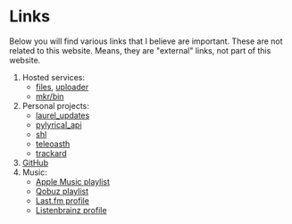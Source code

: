 # Links
Below you will find various links that I believe are important. These are not related to this website. Means, they are "external" links, not part of this website.

1. Hosted services:
    - [files](https://f.dev64.xyz), [uploader](https://u.dev64.xyz)
    - [mkr/bin](https://b.dev64.xyz)
2. Personal projects:
    - [laurel_updates](https://laurel-updates.dev64.xyz)
    - [pylyrical_api](https://pylyrical.dev64.xyz)
    - [shl](https://shl.dev64.xyz)
    - [teleoasth](https://teleoasth.dev64.xyz)
    - [trackard](https://trackard.dev64.xyz)
3. [GitHub](https://github.com/devlocalhost)
4. Music:
    - [Apple Music playlist](https://shl.dev64.xyz/r/playm)
    - [Qobuz playlist](https://shl.dev64.xyz/r/playq)
    - [Last.fm profile](https://last.fm/user/dev64/)
    - [Listenbrainz profile](https://listenbrainz.org/user/dev64/)
